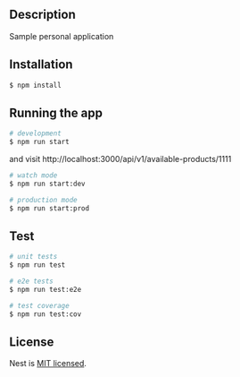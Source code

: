 ## Description

Sample personal application

## Installation

```bash
$ npm install
```

## Running the app

```bash
# development
$ npm run start

```

and visit http://localhost:3000/api/v1/available-products/1111


```bash
# watch mode
$ npm run start:dev

# production mode
$ npm run start:prod
```

## Test

```bash
# unit tests
$ npm run test

# e2e tests
$ npm run test:e2e

# test coverage
$ npm run test:cov
```

## License

  Nest is [MIT licensed](https://github.com/nestjs/nest/blob/master/LICENSE).
